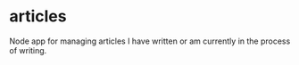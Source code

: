 # articles
Node app for managing articles I have written or am currently in the process of writing.

